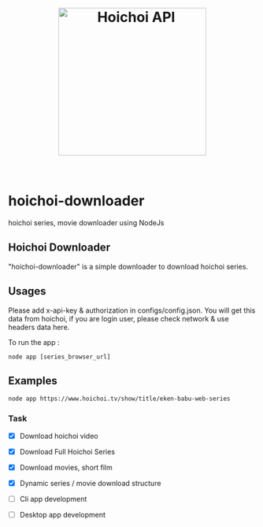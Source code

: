 <h1 align="center">
  <br>
  <a><img src="https://telegra.ph/file/7ccde141eb2d927425fa9.png" alt="Hoichoi API" width="300"></a>
  <br>
</h1>

 <br>

# hoichoi-downloader
hoichoi series, movie downloader using NodeJs

## Hoichoi Downloader
"hoichoi-downloader" is a simple downloader to download hoichoi series.

## Usages

Please add x-api-key & authorization in configs/config.json. You will  get this data from hoichoi, if you are login user, please check network & use headers data here.

To run the app : 
```
node app [series_browser_url]
```

## Examples
```
node app https://www.hoichoi.tv/show/title/eken-babu-web-series
```

### Task

- [x] Download hoichoi video
- [x] Download Full Hoichoi Series
- [x] Download movies, short film
- [x] Dynamic series / movie download structure
- [ ] Cli app development
- [ ] Desktop app development

